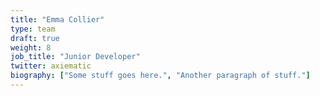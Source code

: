 ```yaml
---
title: "Emma Collier"
type: team
draft: true
weight: 8
job_title: "Junior Developer"
twitter: axiematic
biography: ["Some stuff goes here.", "Another paragraph of stuff."]
---
```

